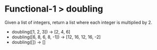 # Functional-1 > doubling

Given a list of integers, return a list where each integer is multiplied by 2.

- doubling([1, 2, 3]) → [2, 4, 6]
- doubling([6, 8, 6, 8, -1]) → [12, 16, 12, 16, -2]
- doubling([]) → []